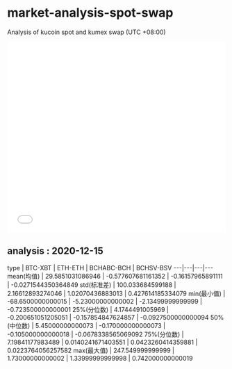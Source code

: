 # market-analysis-spot-swap
Analysis of kucoin spot and kumex swap (UTC +08:00)

<iframe width="100%" height="440" src="./data.html" frameborder="no" border="0" scrolling="no"></iframe>

## analysis : 2020-12-15

type | BTC-XBT | ETH-ETH | BCHABC-BCH | BCHSV-BSV 
---|---|---|---
mean(均值) | 29.5851031086946 | -0.577607681161352 | -0.16157965891111 | -0.0271544350364849
std(标准差) | 100.033684599188 | 2.16612893274046 | 1.02070436883013 | 0.427614185334079
min(最小值) | -68.6500000000015 | -5.23000000000002 | -2.13499999999999 | -0.723500000000001
25%(分位数) | 4.1744491005969 | -0.200651051205051 | -0.157854847624857 | -0.0927500000000094
50%(中位数) | 5.45000000000073 | -0.170000000000073 | -0.105000000000018 | -0.0678338565069092
75%(分位数) | 7.19841177983489 | 0.0140241671403551 | 0.0423260414359881 | 0.0223764056257582
max(最大值) | 247.549999999999 | 1.73000000000002 | 1.33999999999998 | 0.742000000000019
